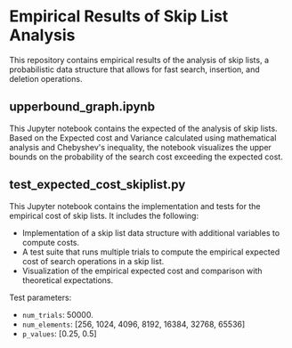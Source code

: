 # Empirical Results of Skip List Analysis

This repository contains empirical results of the analysis of skip lists, a probabilistic data structure that allows for fast search, insertion, and deletion operations.

## upperbound_graph.ipynb

This Jupyter notebook contains the expected of the analysis of skip lists. Based on the Expected
cost and Variance calculated using mathematical analysis and Chebyshev's inequality, the notebook visualizes the upper bounds on the probability of the search cost exceeding the expected cost.

## test_expected_cost_skiplist.py

This Jupyter notebook contains the implementation and tests for the empirical cost of skip lists. It includes the following:

- Implementation of a skip list data structure with additional variables to compute costs.
- A test suite that runs multiple trials to compute the empirical expected cost of search operations in a skip list.
- Visualization of the empirical expected cost and comparison with theoretical expectations.

Test parameters:

- `num_trials`: 50000.
- `num_elements`: [256, 1024, 4096, 8192, 16384, 32768, 65536]
- `p_values`: [0.25, 0.5]
